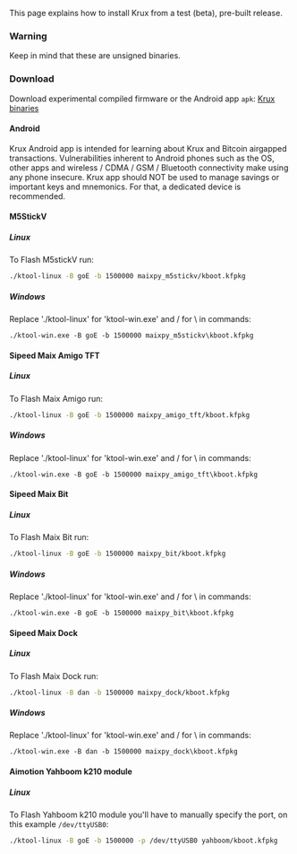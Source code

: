 This page explains how to install Krux from a test (beta), pre-built release.

### Warning
Keep in mind that these are unsigned binaries.

### Download
Download experimental compiled firmware or the Android app `apk`: [Krux binaries](https://github.com/odudex/krux_binaries)

#### Android
Krux Android app is intended for learning about Krux and Bitcoin airgapped transactions. Vulnerabilities inherent to Android phones such as the OS, other apps and wireless / CDMA / GSM / Bluetooth connectivity make using any phone insecure. Krux app should NOT be used to manage savings or important keys and mnemonics. For that, a dedicated device is recommended.

#### M5StickV
##### Linux
To Flash M5stickV run:
```bash
./ktool-linux -B goE -b 1500000 maixpy_m5stickv/kboot.kfpkg
```

##### Windows
Replace './ktool-linux' for 'ktool-win.exe' and / for \ in commands:
```pwsh
./ktool-win.exe -B goE -b 1500000 maixpy_m5stickv\kboot.kfpkg
```

#### Sipeed Maix Amigo TFT
##### Linux
To Flash Maix Amigo run:
```bash
./ktool-linux -B goE -b 1500000 maixpy_amigo_tft/kboot.kfpkg
```

##### Windows
Replace './ktool-linux' for 'ktool-win.exe' and / for \ in commands:
```pwsh
./ktool-win.exe -B goE -b 1500000 maixpy_amigo_tft\kboot.kfpkg
```

#### Sipeed Maix Bit
##### Linux
To Flash Maix Bit run:
```bash
./ktool-linux -B goE -b 1500000 maixpy_bit/kboot.kfpkg
```

##### Windows
Replace './ktool-linux' for 'ktool-win.exe' and / for \ in commands:
```pwsh
./ktool-win.exe -B goE -b 1500000 maixpy_bit\kboot.kfpkg
```

#### Sipeed Maix Dock
##### Linux
To Flash Maix Dock run:
```bash
./ktool-linux -B dan -b 1500000 maixpy_dock/kboot.kfpkg
```

##### Windows
Replace './ktool-linux' for 'ktool-win.exe' and / for \ in commands:
```pwsh
./ktool-win.exe -B dan -b 1500000 maixpy_dock\kboot.kfpkg
```

#### Aimotion Yahboom k210 module
##### Linux
To Flash Yahboom k210 module you'll have to manually specify the port, on this example `/dev/ttyUSB0`:
```bash
./ktool-linux -B goE -b 1500000 -p /dev/ttyUSB0 yahboom/kboot.kfpkg
```






